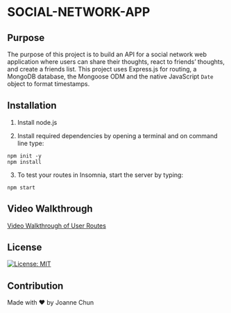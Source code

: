 # SOCIAL-NETWORK-APP

## Purpose

The purpose of this project is to build an API for a social network web application where users can share their thoughts, react to friends’ thoughts, and create a friends list. This project uses Express.js for routing, a MongoDB database, the Mongoose ODM and the native JavaScript `Date` object to format timestamps.

## Installation

1. Install node.js

2. Install required dependencies by opening a terminal and on command line type:

```shell
npm init -y
npm install
```

3. To test your routes in Insomnia, start the server by typing:

```shell
npm start
```

## Video Walkthrough

[Video Walkthrough of User Routes](chrome-extension://mmeijimgabbpbgpdklnllpncmdofkcpn/app.html#/files/1060f045-9c82-4665-y8ba-459154b2c14f)

## License

[![License: MIT](https://img.shields.io/badge/License-MIT-green.svg)](https://opensource.org/licenses/MIT)

## Contribution

Made with ❤️ by
Joanne Chun
